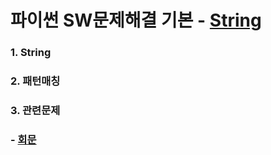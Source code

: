 # 파이썬 SW문제해결 기본 - [String](https://swexpertacademy.com/main/learn/course/subjectDetail.do?courseId=AVuPDN86AAXw5UW6&subjectId=AWOVGOEKqeoDFAWg)

### 1. String
### 2. 패턴매칭
### 3. 관련문제
### - [회문](https://github.com/dudns1234/Algorithm/blob/master/swea/4861_%ED%9A%8C%EB%AC%B8/sol.py)

